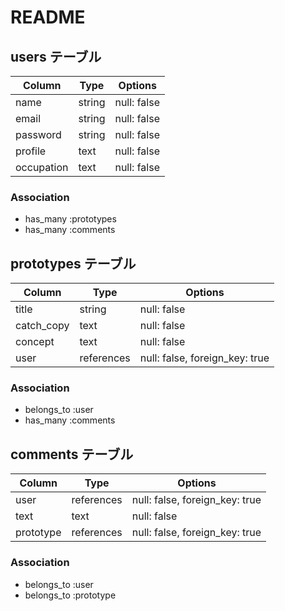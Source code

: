 # README

## users テーブル

| Column    | Type   | Options     |
| --------  | ------ | ----------- |
| name      | string | null: false |
| email     | string | null: false |
| password  | string | null: false |
| profile   | text   | null: false |
| occupation| text   | null: false |

### Association

- has_many :prototypes
- has_many :comments

## prototypes テーブル

| Column     | Type      | Options                        |
| ------     | ------    | -----------                    |
| title      | string    | null: false                    |
| catch_copy | text      | null: false                    |
| concept    | text      | null: false                    |
| user       | references| null: false, foreign_key: true | 

### Association

- belongs_to :user
- has_many :comments

## comments テーブル

| Column    | Type       | Options                        |
| ------    | ---------- | ------------------------------ |
| user      | references | null: false, foreign_key: true |
| text      | text       | null: false                    |
| prototype | references | null: false, foreign_key: true |

### Association

- belongs_to :user
- belongs_to :prototype

